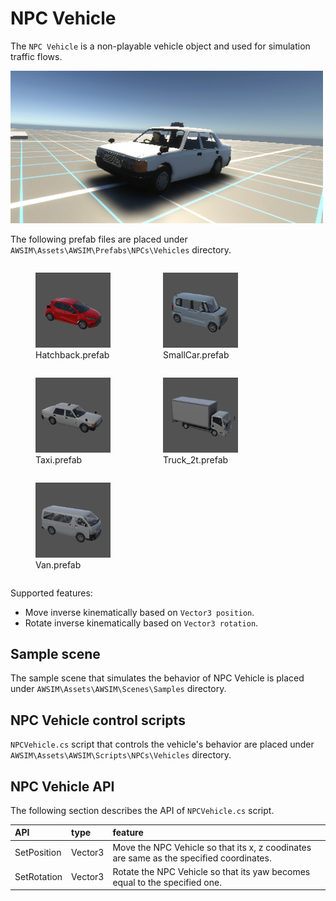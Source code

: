 # NPC Vehicle

The `NPC Vehicle` is a non-playable vehicle object and used for simulation traffic flows. 

<img src=image_0.png width=500px>

The following prefab files are placed under `AWSIM\Assets\AWSIM\Prefabs\NPCs\Vehicles` directory.

<figure style="display: inline-block">
<img src="image_1.png" width="120" height="120">
<figcaption>Hatchback.prefab</figcaption>
</figure>
<figure style="display: inline-block">
<img src="image_2.png" width="120" height="120">
<figcaption>SmallCar.prefab</figcaption>
</figure>
<figure style="display: inline-block">
<img src="image_3.png" width="120" height="120">
<figcaption>Taxi.prefab</figcaption>
</figure>
<figure style="display: inline-block">
<img src="image_4.png" width="120" height="120">
<figcaption>Truck_2t.prefab</figcaption>
</figure>
<figure style="display: inline-block">
<img src="image_5.png" width="120" height="120">
<figcaption>Van.prefab</figcaption>
</figure>

Supported features:

- Move inverse kinematically based on `Vector3 position`.
- Rotate inverse kinematically based on `Vector3 rotation`.

## Sample scene

The sample scene that simulates the behavior of NPC Vehicle is placed under `AWSIM\Assets\AWSIM\Scenes\Samples` directory.

## NPC Vehicle control scripts

`NPCVehicle.cs` script that controls the vehicle's behavior are placed under `AWSIM\Assets\AWSIM\Scripts\NPCs\Vehicles` directory.


## NPC Vehicle API

The following section describes the API of `NPCVehicle.cs` script.

|API|type|feature|
|:--|:--|:--|
|SetPosition|Vector3|Move the NPC Vehicle so that its x, z coodinates are same as the specified coordinates.|
|SetRotation|Vector3|Rotate the NPC Vehicle so that its yaw becomes equal to the specified one.|
